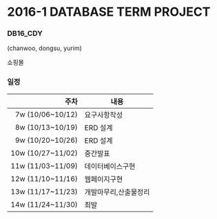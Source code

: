 # 2016-1 DATABASE TERM PROJECT
### DB16_CDY
(chanwoo, dongsu, yurim)

쇼핑몰

### 일정
|주차|내용|
|---:|----|
|7w (10/06~10/12)|요구사항작성|
|8w (10/13~10/19)|ERD 설계|
|9w (10/20~10/26)|ERD 설계|
|10w (10/27~11/02)|중간발표|
|11w (11/03~11/09)|데이터베이스구현|
|12w (11/10~11/16)|웹페이지구현|
|13w (11/17~11/23)|개발마무리,산출물정리|
|14w (11/24~11/30)|최발|

